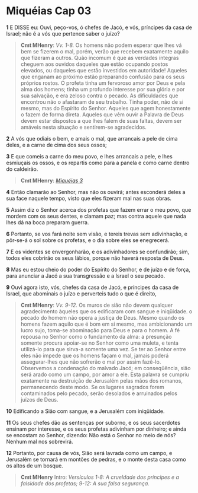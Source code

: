 # Miquéias Cap 03

**1** 	E DISSE eu: Ouvi, peço-vos, ó chefes de Jacó, e vós, príncipes da casa de Israel; não é a vós que pertence saber o juízo?

> **Cmt MHenry**: *Vv. 1-8.* Os homens não podem esperar que lhes vá bem se fizerem o mal, porém, verão que recebem exatamente aquilo que fizeram a outros. Quão incomum é que as verdades íntegras cheguem aos ouvidos daqueles que estão ocupando postos elevados, ou daqueles que estão investidos em autoridade! Aqueles que enganam ao próximo estão preparando confusão para os seus próprios rostos. O profeta tinha um fervoroso amor por Deus e pela alma dos homens; tinha um profundo interesse por sua glória e por sua salvação, e era zeloso contra o pecado. As dificuldades que encontrou não o afastaram de seu trabalho. Tinha poder, não de si mesmo, mas do Espírito do Senhor. Aqueles que agem honestamente o fazem de forma direta. Aqueles que vêm ouvir a Palavra de Deus devem estar dispostos a que lhes falem de suas faltas, devem ser amáveis nesta situação e sentirem-se agradecidos.

**2** 	A vós que odiais o bem, e amais o mal, que arrancais a pele de cima deles, e a carne de cima dos seus ossos;

**3** 	E que comeis a carne do meu povo, e lhes arrancais a pele, e lhes esmiuçais os ossos, e os repartis como para a panela e como carne dentro do caldeirão.

> **Cmt MHenry**: *[Miquéias 3](../33A-Mq/03.md#0)*

**4** 	Então clamarão ao Senhor, mas não os ouvirá; antes esconderá deles a sua face naquele tempo, visto que eles fizeram mal nas suas obras.

**5** 	Assim diz o Senhor acerca dos profetas que fazem errar o meu povo, que mordem com os seus dentes, e clamam paz; mas contra aquele que nada lhes dá na boca preparam guerra.

**6** 	Portanto, se vos fará noite sem visão, e tereis trevas sem adivinhação, e pôr-se-á o sol sobre os profetas, e o dia sobre eles se enegrecerá.

**7** 	E os videntes se envergonharão, e os adivinhadores se confundirão; sim, todos eles cobrirão os seus lábios, porque não haverá resposta de Deus.

**8** 	Mas eu estou cheio do poder do Espírito do Senhor, e de juízo e de força, para anunciar a Jacó a sua transgressão e a Israel o seu pecado.

**9** 	Ouvi agora isto, vós, chefes da casa de Jacó, e príncipes da casa de Israel, que abominais o juízo e perverteis tudo o que é direito,

> **Cmt MHenry**: *Vv. 9-12.* Os muros de sião não devem qualquer agradecimento àqueles que os edificaram com sangue e iniqüidade. o pecado do homem não opera a justiça de Deus. Mesmo quando os homens fazem aquilo que é bom em si mesmo, mas ambicionando um lucro sujo, toma-se abominação para Deus e para o homem. A fé repousa no Senhor como o fundamento da alma: a presunção somente procura apoiar-se no Senhor como uma muleta, e tenta utilizá-lo para que sirva-a somente uma vez. Se ter ao Senhor entre eles não impede que os homens façam o mal, jamais poderá assegurar-lhes que não sofrerão o mal por assim fazê-lo. Observemos a condenação do malvado Jacó; em conseqüência, sião será arado como um campo, por amor a ele. Esta palavra se cumpriu exatamente na destruição de Jerusalém pelas mãos dos romanos, permanecendo deste modo. Se os lugares sagrados forem contaminados pelo pecado, serão desolados e arruinados pelos juízos de Deus.

**10** 	Edificando a Sião com sangue, e a Jerusalém com iniqüidade.

**11** 	Os seus chefes dão as sentenças por suborno, e os seus sacerdotes ensinam por interesse, e os seus profetas adivinham por dinheiro; e ainda se encostam ao Senhor, dizendo: Não está o Senhor no meio de nós? Nenhum mal nos sobrevirá.

**12** 	Portanto, por causa de vós, Sião será lavrada como um campo, e Jerusalém se tornará em montões de pedras, e o monte desta casa como os altos de um bosque.


> **Cmt MHenry** Intro: *Versículos 1-8: A crueldade dos príncipes e a falsidade dos profetas; 9-12: A sua falsa segurança.*